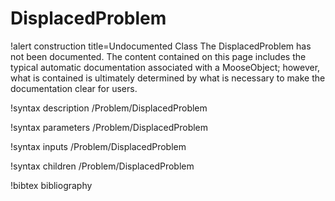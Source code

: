 <!-- MOOSE Documentation Stub: Remove this when content is added. -->

# DisplacedProblem

!alert construction title=Undocumented Class
The DisplacedProblem has not been documented. The content contained on this page includes the
typical automatic documentation associated with a MooseObject; however, what is contained is
ultimately determined by what is necessary to make the documentation clear for users.

!syntax description /Problem/DisplacedProblem

!syntax parameters /Problem/DisplacedProblem

!syntax inputs /Problem/DisplacedProblem

!syntax children /Problem/DisplacedProblem

!bibtex bibliography
